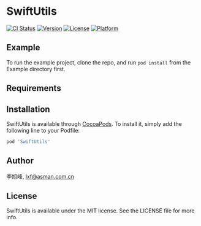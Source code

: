 # SwiftUtils

[![CI Status](https://img.shields.io/travis/李旭峰/SwiftUtils.svg?style=flat)](https://travis-ci.org/李旭峰/SwiftUtils)
[![Version](https://img.shields.io/cocoapods/v/SwiftUtils.svg?style=flat)](https://cocoapods.org/pods/SwiftUtils)
[![License](https://img.shields.io/cocoapods/l/SwiftUtils.svg?style=flat)](https://cocoapods.org/pods/SwiftUtils)
[![Platform](https://img.shields.io/cocoapods/p/SwiftUtils.svg?style=flat)](https://cocoapods.org/pods/SwiftUtils)

## Example

To run the example project, clone the repo, and run `pod install` from the Example directory first.

## Requirements

## Installation

SwiftUtils is available through [CocoaPods](https://cocoapods.org). To install
it, simply add the following line to your Podfile:

```ruby
pod 'SwiftUtils'
```

## Author

李旭峰, lxf@asman.com.cn

## License

SwiftUtils is available under the MIT license. See the LICENSE file for more info.
